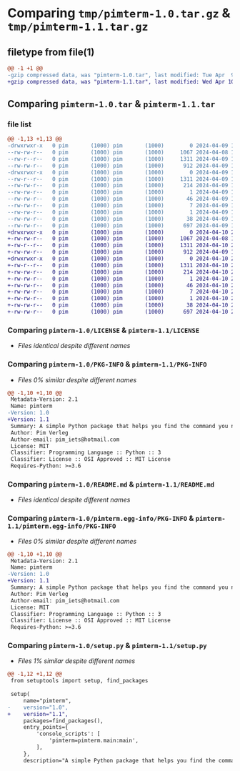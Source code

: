 # Comparing `tmp/pimterm-1.0.tar.gz` & `tmp/pimterm-1.1.tar.gz`

## filetype from file(1)

```diff
@@ -1 +1 @@
-gzip compressed data, was "pimterm-1.0.tar", last modified: Tue Apr  9 11:51:01 2024, max compression
+gzip compressed data, was "pimterm-1.1.tar", last modified: Wed Apr 10 20:40:32 2024, max compression
```

## Comparing `pimterm-1.0.tar` & `pimterm-1.1.tar`

### file list

```diff
@@ -1,13 +1,13 @@
-drwxrwxr-x   0 pim       (1000) pim       (1000)        0 2024-04-09 11:51:01.909286 pimterm-1.0/
--rw-rw-r--   0 pim       (1000) pim       (1000)     1067 2024-04-08 19:38:24.000000 pimterm-1.0/LICENSE
--rw-r--r--   0 pim       (1000) pim       (1000)     1311 2024-04-09 11:51:01.905286 pimterm-1.0/PKG-INFO
--rw-rw-r--   0 pim       (1000) pim       (1000)      912 2024-04-09 11:47:01.000000 pimterm-1.0/README.md
-drwxrwxr-x   0 pim       (1000) pim       (1000)        0 2024-04-09 11:51:01.905286 pimterm-1.0/pimterm.egg-info/
--rw-r--r--   0 pim       (1000) pim       (1000)     1311 2024-04-09 11:51:01.000000 pimterm-1.0/pimterm.egg-info/PKG-INFO
--rw-rw-r--   0 pim       (1000) pim       (1000)      214 2024-04-09 11:51:01.000000 pimterm-1.0/pimterm.egg-info/SOURCES.txt
--rw-rw-r--   0 pim       (1000) pim       (1000)        1 2024-04-09 11:51:01.000000 pimterm-1.0/pimterm.egg-info/dependency_links.txt
--rw-rw-r--   0 pim       (1000) pim       (1000)       46 2024-04-09 11:51:01.000000 pimterm-1.0/pimterm.egg-info/entry_points.txt
--rw-rw-r--   0 pim       (1000) pim       (1000)        7 2024-04-09 11:51:01.000000 pimterm-1.0/pimterm.egg-info/requires.txt
--rw-rw-r--   0 pim       (1000) pim       (1000)        1 2024-04-09 11:51:01.000000 pimterm-1.0/pimterm.egg-info/top_level.txt
--rw-rw-r--   0 pim       (1000) pim       (1000)       38 2024-04-09 11:51:01.909286 pimterm-1.0/setup.cfg
--rw-rw-r--   0 pim       (1000) pim       (1000)      697 2024-04-09 11:47:01.000000 pimterm-1.0/setup.py
+drwxrwxr-x   0 pim       (1000) pim       (1000)        0 2024-04-10 20:40:32.292571 pimterm-1.1/
+-rw-rw-r--   0 pim       (1000) pim       (1000)     1067 2024-04-08 19:38:24.000000 pimterm-1.1/LICENSE
+-rw-r--r--   0 pim       (1000) pim       (1000)     1311 2024-04-10 20:40:32.292571 pimterm-1.1/PKG-INFO
+-rw-rw-r--   0 pim       (1000) pim       (1000)      912 2024-04-09 11:47:01.000000 pimterm-1.1/README.md
+drwxrwxr-x   0 pim       (1000) pim       (1000)        0 2024-04-10 20:40:32.292571 pimterm-1.1/pimterm.egg-info/
+-rw-r--r--   0 pim       (1000) pim       (1000)     1311 2024-04-10 20:40:32.000000 pimterm-1.1/pimterm.egg-info/PKG-INFO
+-rw-rw-r--   0 pim       (1000) pim       (1000)      214 2024-04-10 20:40:32.000000 pimterm-1.1/pimterm.egg-info/SOURCES.txt
+-rw-rw-r--   0 pim       (1000) pim       (1000)        1 2024-04-10 20:40:32.000000 pimterm-1.1/pimterm.egg-info/dependency_links.txt
+-rw-rw-r--   0 pim       (1000) pim       (1000)       46 2024-04-10 20:40:32.000000 pimterm-1.1/pimterm.egg-info/entry_points.txt
+-rw-rw-r--   0 pim       (1000) pim       (1000)        7 2024-04-10 20:40:32.000000 pimterm-1.1/pimterm.egg-info/requires.txt
+-rw-rw-r--   0 pim       (1000) pim       (1000)        1 2024-04-10 20:40:32.000000 pimterm-1.1/pimterm.egg-info/top_level.txt
+-rw-rw-r--   0 pim       (1000) pim       (1000)       38 2024-04-10 20:40:32.292571 pimterm-1.1/setup.cfg
+-rw-rw-r--   0 pim       (1000) pim       (1000)      697 2024-04-10 20:33:57.000000 pimterm-1.1/setup.py
```

### Comparing `pimterm-1.0/LICENSE` & `pimterm-1.1/LICENSE`

 * *Files identical despite different names*

### Comparing `pimterm-1.0/PKG-INFO` & `pimterm-1.1/PKG-INFO`

 * *Files 0% similar despite different names*

```diff
@@ -1,10 +1,10 @@
 Metadata-Version: 2.1
 Name: pimterm
-Version: 1.0
+Version: 1.1
 Summary: A simple Python package that helps you find the command you need.
 Author: Pim Verleg
 Author-email: pim_iets@hotmail.com
 License: MIT
 Classifier: Programming Language :: Python :: 3
 Classifier: License :: OSI Approved :: MIT License
 Requires-Python: >=3.6
```

### Comparing `pimterm-1.0/README.md` & `pimterm-1.1/README.md`

 * *Files identical despite different names*

### Comparing `pimterm-1.0/pimterm.egg-info/PKG-INFO` & `pimterm-1.1/pimterm.egg-info/PKG-INFO`

 * *Files 0% similar despite different names*

```diff
@@ -1,10 +1,10 @@
 Metadata-Version: 2.1
 Name: pimterm
-Version: 1.0
+Version: 1.1
 Summary: A simple Python package that helps you find the command you need.
 Author: Pim Verleg
 Author-email: pim_iets@hotmail.com
 License: MIT
 Classifier: Programming Language :: Python :: 3
 Classifier: License :: OSI Approved :: MIT License
 Requires-Python: >=3.6
```

### Comparing `pimterm-1.0/setup.py` & `pimterm-1.1/setup.py`

 * *Files 1% similar despite different names*

```diff
@@ -1,12 +1,12 @@
 from setuptools import setup, find_packages
 
 setup(
     name="pimterm",
-    version="1.0",
+    version="1.1",
     packages=find_packages(),
     entry_points={
         'console_scripts': [
             'pimterm=pimterm.main:main',
         ],
     },
     description="A simple Python package that helps you find the command you need.",
```

